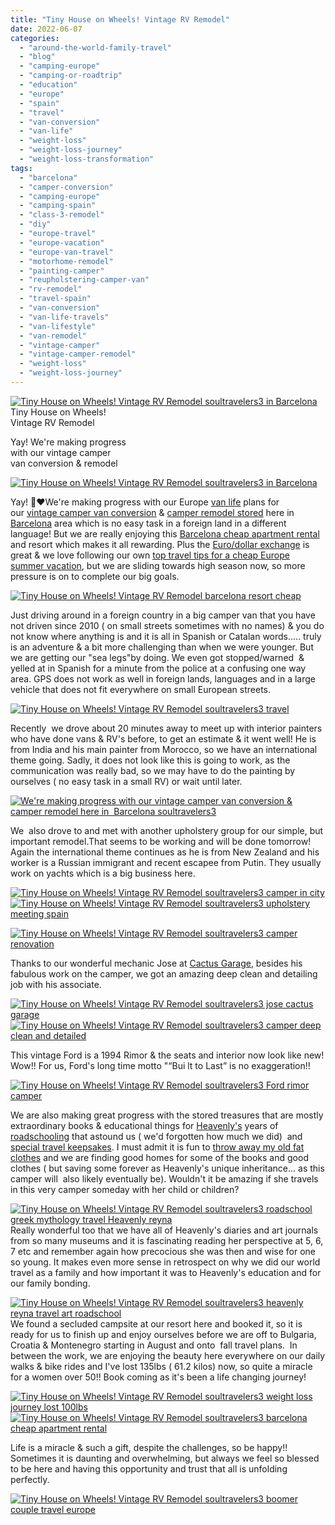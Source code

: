 ```yaml
---
title: "Tiny House on Wheels! Vintage RV Remodel"
date: 2022-06-07
categories: 
  - "around-the-world-family-travel"
  - "blog"
  - "camping-europe"
  - "camping-or-roadtrip"
  - "education"
  - "europe"
  - "spain"
  - "travel"
  - "van-conversion"
  - "van-life"
  - "weight-loss"
  - "weight-loss-journey"
  - "weight-loss-transformation"
tags: 
  - "barcelona"
  - "camper-conversion"
  - "camping-europe"
  - "camping-spain"
  - "class-3-remodel"
  - "diy"
  - "europe-travel"
  - "europe-vacation"
  - "europe-van-travel"
  - "motorhome-remodel"
  - "painting-camper"
  - "reupholstering-camper-van"
  - "rv-remodel"
  - "travel-spain"
  - "van-conversion"
  - "van-life-travels"
  - "van-lifestyle"
  - "van-remodel"
  - "vintage-camper"
  - "vintage-camper-remodel"
  - "weight-loss"
  - "weight-loss-journey"
---
```


[](https://pub-ac94b3f306b24c0dba4238943c97f2e1.r2.dev/6a00e5502a9507883302a30d3e048b200b-768x576-1.jpg)[![Tiny House on Wheels! Vintage RV Remodel  soultravelers3 in Barcelona ](https://pub-ac94b3f306b24c0dba4238943c97f2e1.r2.dev/6a00e5502a9507883302a30d3dd349200b.jpg "Tiny House on Wheels! Vintage RV Remodel  soultravelers3 in Barcelona ")](https://pub-ac94b3f306b24c0dba4238943c97f2e1.r2.dev/6a00e5502a9507883302a30d3dd349200b-1536x1149-1.jpg)[](https://pub-ac94b3f306b24c0dba4238943c97f2e1.r2.dev/6a00e5502a9507883302a308d628a9200c-1536x1160-1.jpg)Tiny House on Wheels!  
Vintage RV Remodel  
  
Yay! We're making progress  
with our vintage camper  
van conversion & remodel 

<!--more-->

[![Tiny House on Wheels! Vintage RV Remodel  soultravelers3 in Barcelona ](https://pub-ac94b3f306b24c0dba4238943c97f2e1.r2.dev/6a00e5502a9507883302a30d3dd257200b-scaled-1.jpg "Tiny House on Wheels! Vintage RV Remodel  soultravelers3 in Barcelona ")](https://pub-ac94b3f306b24c0dba4238943c97f2e1.r2.dev/6a00e5502a9507883302a30d3dd257200b-scaled-1.jpg)  
  
  
Yay! 🚐❤️We're making progress with our Europe [van life](http://soultravelers3new.local/2022/01/americans-van-life-in-europe-2022.html#more) plans for our [vintage camper van conversion](http://soultravelers3new.local/2022/03/camper-van-renovation-vanlife-begins-again.html#more) & [camper remodel stored](http://soultravelers3new.local/2022/02/storing-a-van-rv-camper-in-europe-vanlife-solutions-.html#more) here in [Barcelona](http://soultravelers3new.local/2022/04/21-of-the-best-things-to-do-in-barcelona-in-2022.html#more) area which is no easy task in a foreign land in a different language! But we are really enjoying this [Barcelona cheap apartment rental](http://soultravelers3new.local/2022/05/cheap-furnished-rentals-in-barcelona-beach-resort.html#more) and resort which makes it all rewarding. Plus the [Euro/dollar exchange](http://soultravelers3new.local/2022/05/-eurodollar-best-year-to-visit-europe-in-decades-.html#more) is great & we love following our own [top travel tips for a cheap Europe summer vacation](http://soultravelers3new.local/2022/04/top-tips-for-planning-a-summer-trip-to-europe-2022-cheaply.html#more), but we are sliding towards high season now, so more pressure is on to complete our big goals.   
  
[![Tiny House on Wheels! Vintage RV Remodel  barcelona resort cheap ](https://pub-ac94b3f306b24c0dba4238943c97f2e1.r2.dev/6a00e5502a9507883302a2eec69a5e200d.jpg "Tiny House on Wheels! Vintage RV Remodel  barcelona resort cheap ")](https://pub-ac94b3f306b24c0dba4238943c97f2e1.r2.dev/6a00e5502a9507883302a2eec69a5e200d.jpg)  
  
Just driving around in a foreign country in a big camper van that you have not driven since 2010 ( on small streets sometimes with no names) & you do not know where anything is and it is all in Spanish or Catalan words..... truly is an adventure & a bit more challenging than when we were younger. But we are getting our "sea legs"by doing. We even got stopped/warned  & yelled at in Spanish for a minute from the police at a confusing one way area. GPS does not work as well in foreign lands, languages and in a large vehicle that does not fit everywhere on small European streets.   
  
[![Tiny House on Wheels! Vintage RV Remodel  soultravelers3 travel ](https://pub-ac94b3f306b24c0dba4238943c97f2e1.r2.dev/6a00e5502a9507883302a2eec69a14200d.jpg "Tiny House on Wheels! Vintage RV Remodel  soultravelers3 travel ")](https://pub-ac94b3f306b24c0dba4238943c97f2e1.r2.dev/6a00e5502a9507883302a2eec69a14200d.jpg)  
  
Recently  we drove about 20 minutes away to meet up with interior painters who have done vans & RV's before, to get an estimate & it went well! He is from India and his main painter from Morocco, so we have an international theme going. Sadly, it does not look like this is going to work, as the communication was really bad, so we may have to do the painting by ourselves ( no easy task in a small RV) or wait until later.   
  
[![We're making progress with our vintage camper van conversion & camper remodel here in  Barcelona soultravelers3](https://pub-ac94b3f306b24c0dba4238943c97f2e1.r2.dev/6a00e5502a9507883302a308d09725200c.jpg "We're making progress with our vintage camper van conversion & camper remodel here in  Barcelona soultravelers3")](https://pub-ac94b3f306b24c0dba4238943c97f2e1.r2.dev/6a00e5502a9507883302a308d09725200c.jpg)  
  
We  also drove to and met with another upholstery group for our simple, but important remodel.That seems to be working and will be done tomorrow! Again the international theme continues as he is from New Zealand and his worker is a Russian immigrant and recent escapee from Putin. They usually work on yachts which is a big business here.   
  
[![Tiny House on Wheels! Vintage RV Remodel soultravelers3 camper in city](https://pub-ac94b3f306b24c0dba4238943c97f2e1.r2.dev/6a00e5502a9507883302a308d09746200c.jpg "Tiny House on Wheels! Vintage RV Remodel soultravelers3 camper in city")](https://pub-ac94b3f306b24c0dba4238943c97f2e1.r2.dev/6a00e5502a9507883302a308d09746200c.jpg)  
[![Tiny House on Wheels! Vintage RV Remodel soultravelers3 upholstery meeting spain](https://pub-ac94b3f306b24c0dba4238943c97f2e1.r2.dev/6a00e5502a9507883302a308d09764200c.jpg "Tiny House on Wheels! Vintage RV Remodel soultravelers3 upholstery meeting spain")](https://pub-ac94b3f306b24c0dba4238943c97f2e1.r2.dev/6a00e5502a9507883302a308d09764200c.jpg)  
  
[![Tiny House on Wheels! Vintage RV Remodel soultravelers3 camper renovation ](https://pub-ac94b3f306b24c0dba4238943c97f2e1.r2.dev/6a00e5502a9507883302a308d0978b200c.jpg "Tiny House on Wheels! Vintage RV Remodel soultravelers3 camper renovation ")](https://pub-ac94b3f306b24c0dba4238943c97f2e1.r2.dev/6a00e5502a9507883302a308d0978b200c.jpg)  
  
Thanks to our wonderful mechanic Jose at [Cactus Garage](https://www.cactusgarage.es), besides his fabulous work on the camper, we got an amazing deep clean and detailing job with his associate.   
  
  
[![Tiny House on Wheels! Vintage RV Remodel  soultravelers3 jose cactus garage](https://pub-ac94b3f306b24c0dba4238943c97f2e1.r2.dev/6a00e5502a9507883302a30d3e020b200b.jpg "Tiny House on Wheels! Vintage RV Remodel  soultravelers3 jose cactus garage")](https://pub-ac94b3f306b24c0dba4238943c97f2e1.r2.dev/6a00e5502a9507883302a30d3e020b200b.jpg)  
[![Tiny House on Wheels! Vintage RV Remodel soultravelers3 camper deep clean and detailed ](https://pub-ac94b3f306b24c0dba4238943c97f2e1.r2.dev/6a00e5502a9507883302a308d09992200c.jpg "Tiny House on Wheels! Vintage RV Remodel soultravelers3 camper deep clean and detailed ")](https://pub-ac94b3f306b24c0dba4238943c97f2e1.r2.dev/6a00e5502a9507883302a308d09992200c.jpg)  
  
This vintage Ford is a 1994 Rimor & the seats and interior now look like new! Wow!! For us, Ford's long time motto "“Bui lt to Last” is no exaggeration!!  
  
[![Tiny House on Wheels! Vintage RV Remodel  soultravelers3 Ford rimor camper ](https://pub-ac94b3f306b24c0dba4238943c97f2e1.r2.dev/6a00e5502a9507883302a30d3e02a8200b.jpg "Tiny House on Wheels! Vintage RV Remodel  soultravelers3 Ford rimor camper ")](https://pub-ac94b3f306b24c0dba4238943c97f2e1.r2.dev/6a00e5502a9507883302a30d3e02a8200b.jpg)  
  
We are also making great progress with the stored treasures that are mostly extraordinary books & educational things for [Heavenly's](https://www.heavenlyreyna.com) years of [roadschooling](http://soultravelers3new.local/2010/03/long-term-family-travel-homeschool-roadschool-world-school-digitalnomad-lifestyle-design-virtual-.html) that astound us ( we'd forgotten how much we did)  and [special travel keepsakes](http://soultravelers3new.local/2022/05/travel-memories-from-around-the-world-roadschooling-.html). I must admit it is fun to [throw away my old fat clothes](http://soultravelers3new.local/2022/06/my-weight-journey-down-135lbs-612-kilos.html#more) and we are finding good homes for some of the books and good clothes ( but saving some forever as Heavenly's unique inheritance... as this camper will  also likely eventually be). Wouldn't it be amazing if she travels in this very camper someday with her child or children?  
  
[![Tiny House on Wheels! Vintage RV Remodel  soultravelers3 roadschool greek mythology travel Heavenly reyna](https://pub-ac94b3f306b24c0dba4238943c97f2e1.r2.dev/6a00e5502a9507883302a308d09a10200c.jpg "Tiny House on Wheels! Vintage RV Remodel  soultravelers3 roadschool greek mythology travel Heavenly reyna")](https://pub-ac94b3f306b24c0dba4238943c97f2e1.r2.dev/6a00e5502a9507883302a308d09a10200c.jpg)  
Really wonderful too that we have all of Heavenly's diaries and art journals from so many museums and it is fascinating reading her perspective at 5, 6, 7 etc and remember again how precocious she was then and wise for one so young. It makes even more sense in retrospect on why we did our world travel as a family and how important it was to Heavenly's education and for our family bonding.   
  
[![Tiny House on Wheels! Vintage RV Remodel  soultravelers3 heavenly reyna travel art roadschool](https://pub-ac94b3f306b24c0dba4238943c97f2e1.r2.dev/6a00e5502a9507883302a2eec69cc8200d.jpg "Tiny House on Wheels! Vintage RV Remodel  soultravelers3 heavenly reyna travel art roadschool")](https://pub-ac94b3f306b24c0dba4238943c97f2e1.r2.dev/6a00e5502a9507883302a2eec69cc8200d.jpg)  
We found a secluded campsite at our resort here and booked it, so it is ready for us to finish up and enjoy ourselves before we are off to Bulgaria, Croatia & Montenegro starting in August and onto  fall travel plans.  In between the work, we are enjoying the beauty here everywhere on our daily walks & bike rides and I've lost 135lbs ( 61.2 kilos) now, so quite a miracle for a women over 50!! Book coming as it's been a life changing journey!  
  
[![Tiny House on Wheels! Vintage RV Remodel soultravelers3 weight loss journey lost 100lbs](https://pub-ac94b3f306b24c0dba4238943c97f2e1.r2.dev/6a00e5502a9507883302a2eec69dc7200d.jpg "Tiny House on Wheels! Vintage RV Remodel soultravelers3 weight loss journey lost 100lbs")](https://pub-ac94b3f306b24c0dba4238943c97f2e1.r2.dev/6a00e5502a9507883302a2eec69dc7200d.jpg)  
[![Tiny House on Wheels! Vintage RV Remodel soultravelers3 barcelona cheap apartment rental ](https://pub-ac94b3f306b24c0dba4238943c97f2e1.r2.dev/6a00e5502a9507883302a30d3e048b200b.jpg "Tiny House on Wheels! Vintage RV Remodel soultravelers3 barcelona cheap apartment rental ")](https://pub-ac94b3f306b24c0dba4238943c97f2e1.r2.dev/6a00e5502a9507883302a30d3e048b200b.jpg)  
  
Life is a miracle & such a gift, despite the challenges, so be happy!! Sometimes it is daunting and overwhelming, but always we feel so blessed to be here and having this opportunity and trust that all is unfolding perfectly.  

[![Tiny House on Wheels! Vintage RV Remodel  soultravelers3 boomer couple travel europe ](https://pub-ac94b3f306b24c0dba4238943c97f2e1.r2.dev/6a00e5502a9507883302a30d3e0458200b.jpg "Tiny House on Wheels! Vintage RV Remodel  soultravelers3 boomer couple travel europe ")](https://pub-ac94b3f306b24c0dba4238943c97f2e1.r2.dev/6a00e5502a9507883302a30d3e0458200b.jpg)
